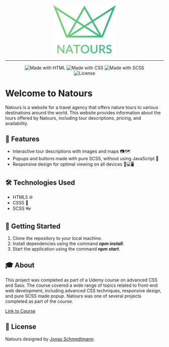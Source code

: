 <div align="center">
  <img src="./img/logo-green-2x.png" alt="Natours Logo" width="200px">
</div>

---

<div align="center">
  <img src="https://img.shields.io/badge/made%20with-html-green.svg" alt="Made with HTML">
  <img src="https://img.shields.io/badge/made%20with-css-blue.svg" alt="Made with CSS">
  <img src="https://img.shields.io/badge/made%20with-scss-pink.svg" alt="Made with SCSS">
  <br>
  <img src="https://img.shields.io/github/license/pengu1nus/Natours" alt="License">
</div>

# Welcome to Natours

Natours is a website for a travel agency that offers nature tours to various destinations around the world. This website provides information about the tours offered by Natours, including tour descriptions, pricing, and availability.

## 🚀 Features

- Interactive tour descriptions with images and maps 📷🗺️
- Popups and buttons made with pure SCSS, without using JavaScript 🎨
- Responsive design for optimal viewing on all devices 📱💻🖥️

## 🛠️ Technologies Used

- HTML5 🌐
- CSS5 🎨
- SCSS 👓

## 🚀 Getting Started

1. Clone the repository to your local machine.
2. Install dependencies using the command ***npm install***.
3. Start the application using the command ***npm start***.

## 🎓 About

This project was completed as part of a Udemy course on advanced CSS and Sass. The course covered a wide range of topics related to front-end web development, including advanced CSS techniques, responsive design, and pure SCSS made popup. Natours was one of several projects completed as part of the course.
<div align="left">
  <a href='https://www.udemy.com/course/advanced-css-and-sass/'>Link to Course</a>
</div>

## 📝 License

Natours designed by <a href='https://github.com/jonasschmedtmann'>Jonas Schmedtmann</a>.
